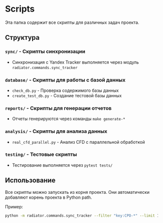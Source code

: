 # Scripts

Эта папка содержит все скрипты для различных задач проекта.

## Структура

### `sync/` - Скрипты синхронизации
- Синхронизация с Yandex Tracker выполняется через модуль `radiator.commands.sync_tracker`

### `database/` - Скрипты для работы с базой данных
- `check_db.py` - Проверка содержимого базы данных
- `create_test_db.py` - Создание тестовой базы данных

### `reports/` - Скрипты для генерации отчетов
- Отчеты генерируются через команды `make generate-*`

### `analysis/` - Скрипты для анализа данных
- `real_cfd_parallel.py` - Анализ CFD с параллельной обработкой

### `testing/` - Тестовые скрипты
- Тестирование выполняется через `pytest tests/`

## Использование

Все скрипты можно запускать из корня проекта. Они автоматически добавляют корень проекта в Python path.

Пример:
```bash
python -m radiator.commands.sync_tracker --filter "key:CPO-*" --limit 1000
```
